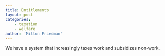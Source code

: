 ```yaml
---
title: Entitlements
layout: post
categories:
    - taxation
    - welfare
author: 'Milton Friedman'
---
```


We have a system that increasingly taxes work and subsidizes non-work.